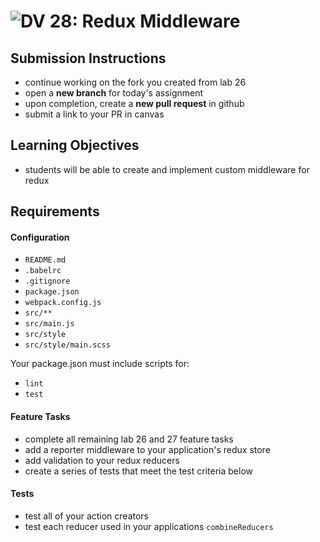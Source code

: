 ![DV](https://www.deltavcodeschool.com/wp-content/uploads/DeltaV.png) 28: Redux Middleware
======

## Submission Instructions
* continue working on the fork you created from lab 26
* open a **new branch** for today's assignment
* upon completion, create a **new pull request** in github
* submit a link to your PR in canvas

## Learning Objectives
* students will be able to create and implement custom middleware for redux

## Requirements
#### Configuration  
* `README.md`
* `.babelrc`
* `.gitignore`
* `package.json`
* `webpack.config.js`
* `src/**`
* `src/main.js`
* `src/style`
* `src/style/main.scss`

Your package.json must include scripts for:

* `lint`
* `test`

#### Feature Tasks
* complete all remaining lab 26 and 27 feature tasks
* add a reporter middleware to your application's redux store
* add validation to your redux reducers
* create a series of tests that meet the test criteria below

#### Tests
* test all of your action creators
* test each reducer used in your applications `combineReducers`
